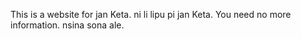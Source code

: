 This is a website for jan Keta.
ni li lipu pi jan Keta.
You need no more information.
nsina sona ale.
